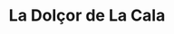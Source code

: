 ---
title: "La Dolçor de La Cala"
url: /la-cala-de-finestrat/la-dolcor-de-la-cala/
shop: Bäckerei
---
